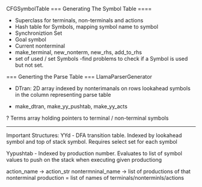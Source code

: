 CFGSymbolTable
=== Generating The Symbol Table ====
 - Superclass for terminals, non-terminals and actions
 - Hash table for Symbols, mapping symbol name to symbol
 - Synchroniztion Set 
 - Goal symbol 
 - Current nonterminal 
 - make_terminal, new_nonterm, new_rhs, add_to_rhs
 - set of used / set Symbols 
    -find problems to check if a Symbol is used but not set.

=== Generting the Parse Table ===
LlamaParserGenerator
   - DTran: 2D array indexed by nonterimanals on rows lookahead symbols 
     in the column representing parse table 

   - make_dtran, make_yy_pushtab, make_yy_acts

 ? Terms array holding pointers to terminal / non-terminal symbols 


 --------------------------------------------------

 Important Structures:
 YYd - DFA transition table. Indexed by lookahead symbol and top of stack symbol. Requires select set for each symbol 

 Yypushtab - Indexed by production number. Evaluates to list of
 symbol values to push on the stack when executing given productiong

 action_name -> action_str
 nontermninal_name -> list of productions of that nonterminal
 production = list of names of terminals/nonterminls/actions